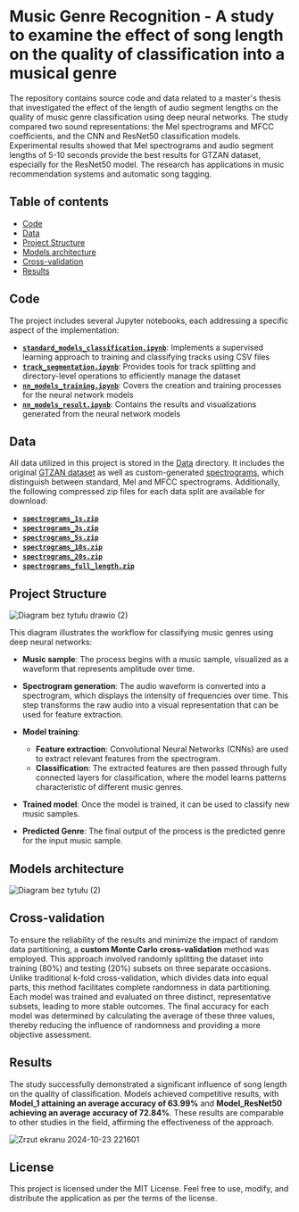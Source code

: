 # Music Genre Recognition - A study to examine the effect of song length on the quality of classification into a musical genre

The repository contains source code and data related to a master's thesis that investigated the effect of the length of audio segment lengths on the quality of music genre classification using deep neural networks. The study compared two sound representations: the Mel spectrograms and MFCC coefficients, and the CNN and ResNet50 classification models. Experimental results showed that Mel spectrograms and audio segment lengths of 5-10 seconds provide the best results for GTZAN dataset, especially for the ResNet50 model. The research has applications in music recommendation systems and automatic song tagging.

## Table of contents
- [Code](Code)
- [Data](Data)
- [Project Structure](Project%20Structure)
- [Models architecture](Model%20architecture)
- [Cross-validation](Cross-validation)
- [Results](Results)
  
## Code
The project includes several Jupyter notebooks, each addressing a specific aspect of the implementation:
- [**`standard_models_classification.ipynb`**](standard_models_classification.ipynb): Implements a supervised learning approach to training and classifying tracks using CSV files
- [**`track_segmentation.ipynb`**](track_segmentation.ipynb): Provides tools for track splitting and directory-level operations to efficiently manage the dataset
- [**`nn_models_training.ipynb`**](nn_models_training.ipynb): Covers the creation and training processes for the neural network models
- [**`nn_models_result.ipynb`**](nn_models_result.ipynb): Contains the results and visualizations generated from the neural network models
  
## Data
All data utilized in this project is stored in the [Data](Data/) directory. It includes the original [GTZAN dataset](Data/Original%20GTZAN%20data/) as well as custom-generated [spectrograms](Data/Spectrograms), which distinguish between standard, Mel and MFCC spectrograms. Additionally, the following compressed zip files for each data split are available for download:
- [**`spectrograms_1s.zip`**](https://drive.google.com/file/d/1vxjNcUdFdhW1p7wTddkkSll-HxP8K-7W/view?usp=sharing)
- [**`spectrograms_3s.zip`**](https://drive.google.com/file/d/1YxlklfsPRNBh-n-lTQm2Q8A0YWZdnNt9/view?usp=drive_link)
- [**`spectrograms_5s.zip`**](https://drive.google.com/file/d/1OwveDXfZGhnc36ecxEDpujncuTEH2mX7/view?usp=drive_link)
- [**`spectrograms_10s.zip`**](https://drive.google.com/file/d/1RoRnAqqCYD6R5pAATPDwkRC25Jd5VMBN/view?usp=drive_link)
- [**`spectrograms_20s.zip`**](https://drive.google.com/file/d/19ZWyA6fu_w7OoCJemZeBvWtd7PjO8WRu/view?usp=drive_link)
- [**`spectrograms_full_length.zip`**](https://drive.google.com/file/d/1bmEvXJJ8nP5iQArlmckXFacq0nXMwyF3/view?usp=drive_link)

## Project Structure

![Diagram bez tytułu drawio (2)](https://github.com/user-attachments/assets/5303f06b-feff-42fa-b7a5-9dc3b3d4cc9d)

This diagram illustrates the workflow for classifying music genres using deep neural networks:

- **Music sample**: The process begins with a music sample, visualized as a waveform that represents amplitude over time.

- **Spectrogram generation**: The audio waveform is converted into a spectrogram, which displays the intensity of frequencies over time. This step transforms the raw audio into a visual representation that can be used for feature extraction.

- **Model training**:

  - **Feature extraction**: Convolutional Neural Networks (CNNs) are used to extract relevant features from the spectrogram.
  - **Classification**: The extracted features are then passed through fully connected layers for classification, where the model learns patterns characteristic of different music genres.
- **Trained model**: Once the model is trained, it can be used to classify new music samples.

- **Predicted Genre**: The final output of the process is the predicted genre for the input music sample.

## Models architecture
![Diagram bez tytułu (2)](https://github.com/user-attachments/assets/b1a1b497-3a78-4068-be9a-5184be263d50)

## Cross-validation
To ensure the reliability of the results and minimize the impact of random data partitioning, a **custom Monte Carlo cross-validation** method was employed. This approach involved randomly splitting the dataset into training (80%) and testing (20%) subsets on three separate occasions. Unlike traditional k-fold cross-validation, which divides data into equal parts, this method facilitates complete randomness in data partitioning. Each model was trained and evaluated on three distinct, representative subsets, leading to more stable outcomes. The final accuracy for each model was determined by calculating the average of these three values, thereby reducing the influence of randomness and providing a more objective assessment.

## Results
The study successfully demonstrated a significant influence of song length on the quality of classification. Models achieved competitive results, with **Model_1 attaining an average accuracy of 63.99%** and **Model_ResNet50 achieving an average accuracy of 72.84%**. These results are comparable to other studies in the field, affirming the effectiveness of the approach.

![Zrzut ekranu 2024-10-23 221601](https://github.com/user-attachments/assets/575315ed-67fd-458d-b59b-f477bb77529a)

## License
This project is licensed under the MIT License. Feel free to use, modify, and distribute the application as per the terms of the license.






